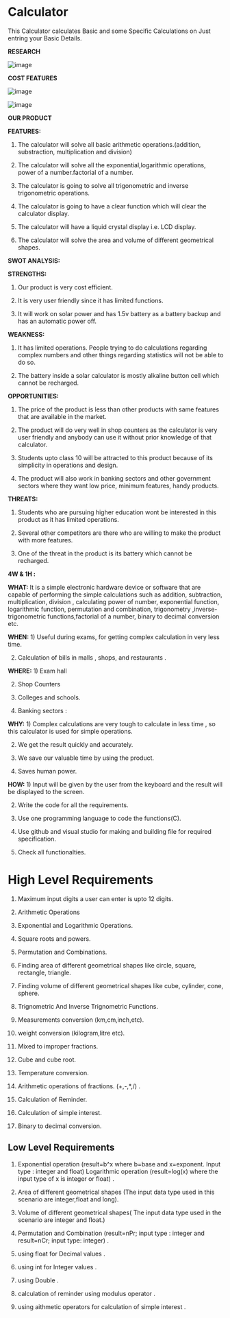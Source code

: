 # Calculator
This Calculator calculates Basic and some Specific Calculations on Just entring your Basic Details.

**RESEARCH**

![image](https://user-images.githubusercontent.com/78857077/110972193-ba076a00-8381-11eb-9fb1-d200f43b80c3.png)

**COST FEATURES**

![image](https://user-images.githubusercontent.com/78857077/110972370-ed49f900-8381-11eb-9428-67680375c7d4.png)

![image](https://user-images.githubusercontent.com/78857077/110972478-0ce12180-8382-11eb-983b-72249eddc30b.png)


**OUR PRODUCT**

**FEATURES:** 
1) The calculator will solve all basic arithmetic operations.(addition, substraction, multiplication and division)

2) The calculator will solve all the exponential,logarithmic operations, power of a number.factorial of a number.

3) The calculator is going to solve all trigonometric and inverse trigonometric operations.

4) The calculator is going to have a clear function which will clear the calculator display.

5) The calculator will have a liquid crystal display i.e. LCD display.

6) The calculator will solve  the area and volume of different geometrical shapes.

**SWOT ANALYSIS:**

**STRENGTHS:** 
1) Our product is  very cost efficient.

2) It is very user friendly since it has limited functions.

3) It will work on solar power and has 1.5v battery as a battery backup and has an automatic power off.

**WEAKNESS:** 
1) It has limited operations. People trying to do calculations regarding complex numbers and other things regarding statistics will not be able to do so.

2) The battery inside a solar calculator is mostly alkaline button cell which cannot be recharged.

**OPPORTUNITIES:** 
1) The price of the product is less than other products with same features that are available in the market.

2) The product will do very well in shop counters as the calculator is very user friendly and anybody can use it without prior knowledge of that calculator.

3) Students upto class 10 will be attracted to this product because of its simplicity in operations and design.

4) The product will also work in banking sectors and other government sectors where they want low price, minimum features, handy products.

**THREATS:** 
1) Students who are pursuing higher education wont be interested in this product as it has limited operations.

2) Several other competitors are there who are willing to make the product with more features.

3) One of the threat in the product is its battery which cannot be recharged.



**4W & 1H :**

**WHAT:** It is a simple electronic hardware device or software that are capable of performing the simple calculations such as addition, subtraction, multiplication, division , calculating power of number, exponential function, logarithmic function, permutation and combination, trigonometry ,inverse-trigonometric functions,factorial of a number, binary to decimal conversion etc.

**WHEN:** 1) Useful during exams, for getting complex calculation in very less time.

2) Calculation of bills in malls , shops, and restaurants .

**WHERE:** 1) Exam hall

2) Shop Counters

3) Colleges and schools.

4) Banking sectors :

**WHY:** 1) Complex calculations are very tough to calculate in less time , so this calculator is used for simple operations.

2) We get the result quickly and accurately.

3) We save our valuable time by using the product.

4) Saves human power.

**HOW:** 1) Input will be given by the user from the keyboard and the result will be displayed to the screen.

2) Write the code for all the requirements.

3) Use one programming language to code the functions(C).

4) Use github and visual studio for making and building file for required specification.

5) Check all functionalties.



# High Level Requirements

1) Maximum input digits a user can enter is upto 12 digits.

2) Arithmetic Operations

3) Exponential and Logarithmic Operations.

4) Square roots and powers.

5) Permutation and Combinations.

6) Finding area of different geometrical shapes like circle, square, rectangle, triangle.

7) Finding volume of different geometrical shapes like cube, cylinder, cone, sphere.

8) Trignometric And Inverse Trignometric Functions.

9) Measurements conversion (km,cm,inch,etc).

10) weight conversion (kilogram,litre etc).

11) Mixed to improper fractions.

12) Cube and cube root.

13) Temperature conversion.

14) Arithmetic operations of fractions. (+,-,*,/) .

15) Calculation of Reminder.

16) Calculation of simple interest.

17) Binary to decimal conversion.


## Low Level Requirements

1) Exponential operation (result=b^x where b=base and x=exponent. Input type : integer and float) 
   Logarithmic operation (result=log(x) where the input type of x is integer or float) .

2) Area of different geometrical shapes (The input data type used in this scenario are integer,float and long).

3) Volume of different geometrical shapes( The input data type used in the scenario are integer and float.)

4) Permutation and Combination (result=nPr; input type : integer and result=nCr; input type: integer) .

5) using float for Decimal values .

6) using int for Integer values .

7) using Double .

8) calculation of reminder using modulus operator .

9) using aithmetic operators for calculation of simple interest .


